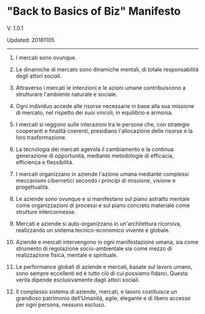 "Back to Basics of Biz" Manifesto
=================================
V. 1.0.1

Updated: 20181105

---------------------------------


1. I mercati sono ovunque.

2. Le dinamiche di mercato sono dinamiche mentali, di totale responsabilità degli attori sociali.

3. Attraverso i mercati le intenzioni e le azioni umane contribuiscono a strutturare l'ambiente naturale e sociale.

4. Ogni individuo accede alle risorse necessarie in base alla sua missione di mercato, nel rispetto dei suoi vincoli, in equilibrio e armonia.

5. I mercati si reggono sulle interazioni tra le persone che, con strategie cooperanti e finalità coerenti, presidiano l'allocazione delle risorse e la loro trasformazione.

6. La tecnologia dei mercati agevola il cambiamento e la continua generazione di opportunità, mediante metodologie di efficacia, efficienza e flessibilità.

7. I mercati organizzano in aziende l'azione umana mediante complessi meccanismi cibernetici secondo i principi di missione, visione e progettualità.

8. Le aziende sono ovunque e si manifestano sul piano astratto mentale come organizzazioni di processi e sul piano concreto materiale come strutture interconnesse.

9. Mercati e aziende si auto-organizzano in un'architettura ricorsiva, realizzando un sistema tecnico-economico vivente e globale.

10. Aziende e mercati intervengono in ogni manifestazione umana, sia come strumento di regolazione socio-ambientale sia come mezzo di realizzazione fisica, mentale e spirituale.

11. Le performance globali di aziende e mercati, basate sul lavoro umano, sono sempre eccellenti ed é tutto ciò di cui possiamo fidarci. Questa verità dipende esclusivamente dagli attori sociali.

12. Il complesso sistema di aziende, mercati, e lavoro costituisce un grandioso patrimonio dell’Umanità, agile, elegante e di libero accesso per ogni persona, nessuno escluso.

